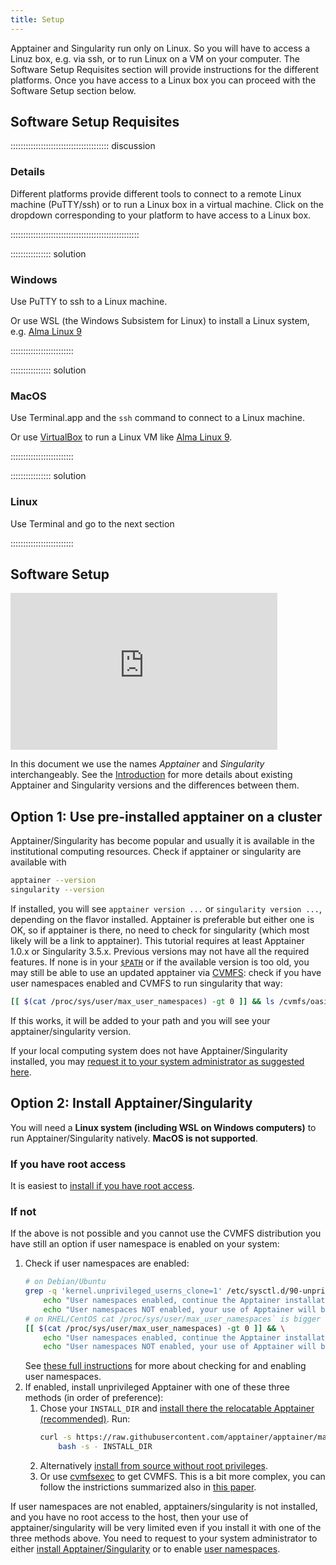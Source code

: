 ```yaml
---
title: Setup
---
```


Apptainer and Singularity run only on Linux.
So you will have to access a Linuz box, e.g. via ssh, or to run Linux on a VM on your computer.
The Software Setup Requisites section will provide instructions for the different platforms.
Once you have access to a Linux box you can proceed with the Software  Setup section below.


## Software Setup Requisites

::::::::::::::::::::::::::::::::::::::: discussion

### Details

Different platforms provide different tools to connect to a remote Linux machine (PuTTY/ssh) or to 
run a Linux box in a virtual machine.
Click on the dropdown corresponding to your platform to have access to a Linux box.

:::::::::::::::::::::::::::::::::::::::::::::::::::

:::::::::::::::: solution

### Windows

Use PuTTY to ssh to a Linux machine.

Or use WSL (the Windows Subsistem for Linux) to install a Linux system, e.g. [Alma Linux 9](https://wiki.almalinux.org/documentation/wsl.html#installation-steps)

:::::::::::::::::::::::::

:::::::::::::::: solution

### MacOS

Use Terminal.app and the `ssh` command to connect to a Linux machine.

Or use [VirtualBox](https://www.virtualbox.org/) to run a Linux VM like [Alma Linux 9](https://wiki.almalinux.org/documentation/installation-guide.html).

:::::::::::::::::::::::::


:::::::::::::::: solution

### Linux

Use Terminal and go to the next section

:::::::::::::::::::::::::


## Software Setup

<iframe width="427" height="251" src="https://www.youtube.com/embed/g0cCErlveiI?list=PLKZ9c4ONm-VkxWW98Gcn9H6WwykMiqtnF" title="Intro to Apptainer/Singularity #0 - Setup" frameborder="0" allow="accelerometer; autoplay; encrypted-media; gyroscope; picture-in-picture" allowfullscreen></iframe>

In this document we use the names *Apptainer* and *Singularity* interchangeably. See the [Introduction](../episodes/01-introduction.md)
for more details about existing Apptainer and Singularity versions and the differences between them.

## Option 1: Use pre-installed apptainer on a cluster

Apptainer/Singularity has become popular and usually it is available in the institutional computing resources.
Check if apptainer or singularity are available with
```bash
apptainer --version
singularity --version
```
If installed, you will see `apptainer version ...` or `singularity version ...`, depending on the flavor installed.
Apptainer is preferable but either one is OK, so if apptainer is there, no need to check for singularity (which most likely will be a link to apptainer).
This tutorial requires at least Apptainer 1.0.x or Singularity 3.5.x. Previous versions may not have all the required features.
If none is in your [`$PATH`](https://www.makeuseof.com/set-path-variable-in-linux/#what-is-path-in-linux) or if the available version is too old,
you may still be able to use an updated apptainer via [CVMFS](https://cernvm.cern.ch/fs/): check if you have user namespaces enabled and CVMFS to run singularity that way:
```bash
[[ $(cat /proc/sys/user/max_user_namespaces) -gt 0 ]] && ls /cvmfs/oasis.opensciencegrid.org/mis/ &>/dev/null && { export PATH=/cvmfs/oasis.opensciencegrid.org/mis/apptainer/bin/:"$PATH"; echo "Success: Added to PATH"; singularity --version; } || echo "Failure: Unable to run Apptainer/Singularity via CVMFS"
```
If this works, it will be added to your path and you will see your apptainer/singularity version.

If your local computing system does not have Apptainer/Singularity installed, you may
[request it to your system administrator as suggested here](https://apptainer.org/docs/user/main/quick_start.html#apptainer-on-a-shared-resource).


## Option 2: Install Apptainer/Singularity

You will need a **Linux system (including WSL on Windows computers)** to run Apptainer/Singularity natively.
**MacOS is not supported**.


### If you have root access

It is easiest to
[install if you have root access](https://apptainer.org/docs/user/main/quick_start.html#quick-installation).

### If not

If the above is not possible and you cannot use the CVMFS distribution you have still an option if user namespace is enabled on your system:
1. Check if user namespaces are enabled:
    ```bash
    # on Debian/Ubuntu
    grep -q 'kernel.unprivileged_userns_clone=1' /etc/sysctl.d/90-unprivileged_userns.conf && \
        echo "User namespaces enabled, continue the Apptainer installation" || \
        echo "User namespaces NOT enabled, your use of Apptainer will be very limited"
    # on RHEL/CentOS cat /proc/sys/user/max_user_namespaces` is bigger than 0
    [[ $(cat /proc/sys/user/max_user_namespaces) -gt 0 ]] && \
        echo "User namespaces enabled, continue the Apptainer installation" || \
        echo "User namespaces NOT enabled, your use of Apptainer will be very limited"
    ```
   See [these full instructions](https://apptainer.org/docs/admin/main/user_namespace.html#user-namespace-requirements) for more about checking for and enabling user namespaces.
1. If enabled, install unprivileged Apptainer with one of these three methods (in order of preference):
    1. Chose your `INSTALL_DIR` and [install there the relocatable Apptainer (recommended)](https://apptainer.org/docs/admin/main/installation.html#install-unprivileged-from-pre-built-binaries). Run:
        ```bash
        curl -s https://raw.githubusercontent.com/apptainer/apptainer/main/tools/install-unprivileged.sh | \
            bash -s - INSTALL_DIR
        ```
    1. Alternatively [install from source without root privileges](https://github.com/apptainer/apptainer/blob/main/INSTALL.md).
    1. Or use [cvmfsexec](https://github.com/cvmfs/cvmfsexec) to get CVMFS. This is a bit more complex, you can follow the instrictions summarized also in
[this paper](https://indico.cern.ch/event/885212/contributions/4120683/attachments/2181040/3684201/CernVMWorkshopCvmfsExec20210201.pdf).

If user namespaces are not enabled, apptainers/singularity is not installed, and you have no root access to the host, then your use of apptainer/singularity will be very limited even if you install it with one of the three methods above. You need to request to your system administrator to either [install Apptainer/Singularity](https://apptainer.org/docs/user/main/quick_start.html#apptainer-on-a-shared-resource) or to enable [user namespaces](https://apptainer.org/docs/admin/main/user_namespace.html).


